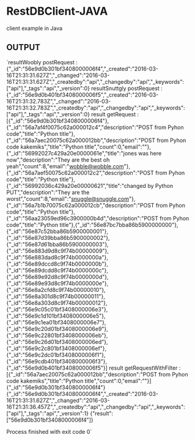 # RestDBClient-JAVA
client example in  Java


## OUTPUT

`resultWoobly postRequest : {"_id":"56e9d0b301bf3408000006f4","_created":"2016-03-16T21:31:31.627Z","_changed":"2016-03-16T21:31:31.627Z","_createdby":"api","_changedby":"api","_keywords":["api"],"_tags":"api","_version":0}
resultSnuttgly postRequest : {"_id":"56e9d0b401bf3408000006f5","_created":"2016-03-16T21:31:32.783Z","_changed":"2016-03-16T21:31:32.783Z","_createdby":"api","_changedby":"api","_keywords":["api"],"_tags":"api","_version":0}
result getRequest : [{"_id":"56e9d0b301bf3408000006f4"},{"_id":"56a7af4f0075c62a000012c4","description":"POST from Pyhon code","title":"Python title"},{"_id":"56a7aec20075c62a000012bb","description":"POST from Pyhon code kakemiks","title":"Python title","count":0,"email":""},{"_id":"56992027c429a20e0000061e","title":"jones was here now","description":"They are the best oh yeah","count":8,"email":"wobble@wobble.com"},{"_id":"56a7aef50075c62a000012c2","description":"POST from Pyhon code","title":"Python title"},{"_id":"56992036c429a20e00000621","title":"changed by Python PUT","description":"They are the worst","count":8,"email":"snuggle@snuggle.com"},{"_id":"56a7b1b70075c62a000012cb","description":"POST from Pyhon code","title":"Python title"},{"_id":"56aa23059ed96c3900000b4d","description":"POST from Pyhon code","title":"Python title"},{"_id":"56e87bc7bba86b5900000000"},{"_id":"56e87c52bba86b5900000001"},{"_id":"56e87d39bba86b5900000002"},{"_id":"56e87d61bba86b5900000003"},{"_id":"56e883d9d8c9f74b00000009"},{"_id":"56e883dad8c9f74b0000000a"},{"_id":"56e89dccd8c9f74b0000000b"},{"_id":"56e89dcdd8c9f74b0000000c"},{"_id":"56e89e92d8c9f74b0000000d"},{"_id":"56e89e93d8c9f74b0000000e"},{"_id":"56e8a2cfd8c9f74b00000010"},{"_id":"56e8a301d8c9f74b00000011"},{"_id":"56e8a303d8c9f74b00000012"},{"_id":"56e9c05c01bf3408000006e3"},{"_id":"56e9c1d101bf3408000006e5"},{"_id":"56e9c1ea01bf3408000006e7"},{"_id":"56e9c20d01bf3408000006e9"},{"_id":"56e9c22801bf3408000006eb"},{"_id":"56e9c26d01bf3408000006ed"},{"_id":"56e9c2c801bf3408000006ef"},{"_id":"56e9c2dc01bf3408000006f1"},{"_id":"56e9cdb401bf3408000006f3"},{"_id":"56e9d0b401bf3408000006f5"}]
result getRequestWithFilter : [{"_id":"56a7aec20075c62a000012bb","description":"POST from Pyhon code kakemiks","title":"Python title","count":0,"email":""}]
{"_id":"56e9d0b301bf3408000006f4"}
{"_id":"56e9d0b301bf3408000006f4","_created":"2016-03-16T21:31:31.627Z","_changed":"2016-03-16T21:31:36.457Z","_createdby":"api","_changedby":"api","_keywords":["api"],"_tags":"api","_version":1}
{"result":["56e9d0b301bf3408000006f4"]}

Process finished with exit code 0`
